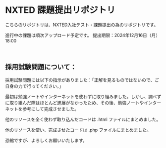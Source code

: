 # NXTED 課題提出リポジトリ

こちらのリポジトリは、NXTED入社テスト・課題提出の為のリポジトリです。

進行中の課題は順次アップロード予定です。
提出期限：2024年12月16日（月）18:00

<br>

## 採用試験問題について：

採用試験問題には以下の指示がありました：「正解を見るものではないので、ご自身の力で行ってください。」

最初は勉強ノートやインターネットを使わずに取り組みました。しかし、調べずに取り組んだ際はほとんど進展がなかったため、その後、勉強ノートやインターネットを参考にして完成させました。

他のリソースを全く使わず取り込んだコードは .html ファイルにまとめました。

他のリソースを使い、完成させたコードは .php ファイルにまとめました。

恐縮ですが、よろしくお願いいたします。